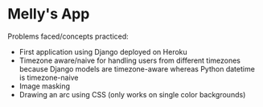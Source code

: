 # Melly's App

Problems faced/concepts practiced:

- First application using Django deployed on Heroku
- Timezone aware/naive for handling users from different timezones because Django models are timezone-aware whereas Python datetime is timezone-naive
- Image masking
- Drawing an arc using CSS (only works on single color backgrounds)
